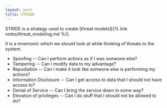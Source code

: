 ```yaml
---
layout: post
title: STRIDE
---
```


STRIDE is a strategy used to create [threat models][{% link notes/threat_modeling.md %}].

It is a mnemonic which we should look at while thinking of 
threats to the system.

* Spoofing -- Can I perform actions as if I was someone else?
* Tampering -- Can I modify data to my advantage?
* Repudiation -- Can I make it look like someone else is performing my actions?
* Information Disclosure -- Can I get access to data that I should not have access to?
* Denial of Service -- Can I bring the service down in some way?
* Elevation of privileges -- Can I do stuff that I should not be allowed to do?
